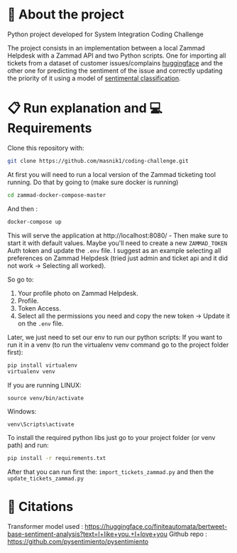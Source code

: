 # 📁 About the project

Python project developed for System Integration Coding Challenge

The project consists in an implementation between a local Zammad Helpdesk with a Zammad API and two Python scripts.
One for importing all tickets from a dataset of customer issues/complains [huggingface](https://huggingface.co/)
and the other one for predicting the sentiment of the issue and correctly updating the priority of it using a model of [sentimental classification](https://huggingface.co/finiteautomata/bertweet-base-sentiment-analysis?text=I+like+you.+I+love+you). 


# 📋 Run explanation and 💻 Requirements


Clone this repository with:
```bash
git clone https://github.com/masnik1/coding-challenge.git
```

At first you will need to run a local version of the Zammad ticketing tool running.
Do that by going to (make sure docker is running)

```bash
cd zammad-docker-compose-master
```
And then :
```bash
docker-compose up
```

This will serve the application at http://localhost:8080/ - Then make sure to start it with default values.
Maybe you'll need to create a new ```ZAMMAD_TOKEN``` Auth token and update the ```.env``` file.
I suggest as an example selecting all preferences on Zammad Helpdesk (tried just admin and ticket api and it did not work -> Selecting all worked).

So go to:
1. Your profile photo on Zammad Helpdesk.
2. Profile.
3. Token Access.
4. Select all the permissions you need and copy the new token -> Update it on the ```.env``` file.

Later, we just need to set our env to run our python scripts:
If you want to run it in a venv (to run the virtualenv venv command go to the project folder first):

```bash
pip install virtualenv
virtualenv venv
```
If you are running LINUX:

```
source venv/bin/activate
```

Windows:
```
venv\Scripts\activate
```

To install the required python libs just go to your project folder (or venv path) and run:
```bash
pip install -r requirements.txt
```

After that you can run first the:
```import_tickets_zammad.py``` and then the ```update_tickets_zammad.py```

# 🚀 Citations

Transformer model used : https://huggingface.co/finiteautomata/bertweet-base-sentiment-analysis?text=I+like+you.+I+love+you
Github repo : https://github.com/pysentimiento/pysentimiento